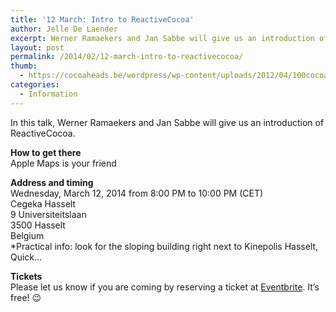 ```yaml
---
title: '12 March: Intro to ReactiveCocoa'
author: Jelle De Laender
excerpt: Werner Ramaekers and Jan Sabbe will give us an introduction of ReactiveCocoa.
layout: post
permalink: /2014/02/12-march-intro-to-reactivecocoa/
thumb:
  - https://cocoaheads.be/wordpress/wp-content/uploads/2012/04/100cocoaheads-logo-web.png
categories:
  - Information
---
```

In this talk, Werner Ramaekers and Jan Sabbe will give us an introduction of ReactiveCocoa.

**How to get there**  
Apple Maps is your friend

**Address and timing**  
Wednesday, March 12, 2014 from 8:00 PM to 10:00 PM (CET)  
Cegeka Hasselt  
9 Universiteitslaan  
3500 Hasselt  
Belgium  
*Practical info: look for the sloping building right next to Kinepolis Hasselt, Quick&#8230;

**Tickets**  
Please let us know if you are coming by reserving a ticket at [Eventbrite][1]. It&#8217;s free! 😉

 [1]: http://www.eventbrite.com/e/cocoaheads-belgium-march-2014-tickets-10709228591